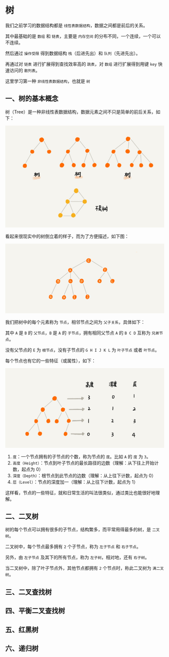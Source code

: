 # 树

我们之前学习的数据结构都是 `线性表数据结构`，数据之间都是前后的关系。

其中最基础的是 `数组` 和 `链表`，主要是 `内存空间` 的分布不同，一个连续，一个可以不连续。

然后通过 `操作受限` 得到数据结构 `栈`（后进先出）和 `队列`（先进先出）。

再通过对 `链表` 进行扩展得到查找效率高的 `跳表`，对 `数组` 进行扩展得到用键 `key` 快速访问的 `散列表`。

这里学习第一种 `非线性表数据结构`，也就是 `树`

## 一、树的基本概念

树（Tree）是一种非线性表数据结构，数据元素之间不只是简单的前后关系，如下：

![树](img/tree-1.jpg)

看起来很现实中的树倒立着的样子，而为了方便描述，如下图：

![树](img/tree-2.jpg)

我们把树中的每个元素称为 `节点`，相邻节点之间为 `父子关系`，具体如下：

其中 `A` 是 `B` 的 `父节点`，`B` 是 `A` 的 `子节点`，拥有相同父节点 `A` 的 `B C D` 互称为 `兄弟节点`。

没有父节点的 `E` 为 `根节点`，没有子节点的 `G H I J K L` 为 `叶子节点` 或者 `叶节点`。

每个节点也有它的一些特征（或属性），如下：

![树](img/tree-3.jpg)

1. `度`：一个节点拥有的子节点的个数，称为节点的 `度`。比如 `A` 的 `度` 为 `3`。
2. `高度（Height）`：节点到叶子节点的最长路径的边数（理解：从下往上开始计数，起点为 0）
3. `深度（Depth）`：根节点到此节点的边数（理解：从上往下计数，起点为 0）
4. `层（Level）`：节点的深度加一（理解：从上往下计数，起点为 1）

这样看，节点的一些特征，就和日常生活的叫法很类似，通过类比也能很好地理解。

## 二、二叉树

树的每个节点可以拥有很多的子节点，结构繁多，而平常用得最多的树，是 `二叉树`。

二叉树中，每个节点最多拥有 `2` 个子节点，称为 `左子节点` 和 `右子节点`。

另外，由 `左子节点` 及其下的所有节点，称为 `左子树`，相对地，还有 `右子树`。

当二叉树中，除了叶子节点外，其他节点都拥有 `2` 个节点时，称此二叉树为 `满二叉树`。

## 三、二叉查找树

## 四、平衡二叉查找树

## 五、红黑树

## 六、递归树